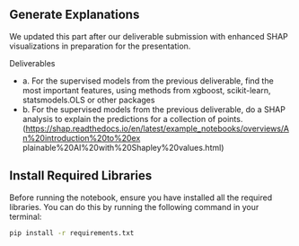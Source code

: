 ## Generate Explanations

We updated this part after our deliverable submission with enhanced SHAP visualizations in preparation for the presentation.

Deliverables
- a. For the supervised models from the previous deliverable, find the most important features, using
methods from xgboost, scikit-learn, statsmodels.OLS or other packages
- b. For the supervised models from the previous deliverable, do a SHAP analysis to explain the
predictions for a collection of points.
(https://shap.readthedocs.io/en/latest/example_notebooks/overviews/An%20introduction%20to%20ex
plainable%20AI%20with%20Shapley%20values.html)

## Install Required Libraries

Before running the notebook, ensure you have installed all the required libraries. You can do this by running the following command in your terminal:

```bash
pip install -r requirements.txt
```